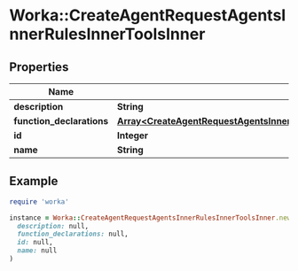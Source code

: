 # Worka::CreateAgentRequestAgentsInnerRulesInnerToolsInner

## Properties

| Name | Type | Description | Notes |
| ---- | ---- | ----------- | ----- |
| **description** | **String** |  | [optional] |
| **function_declarations** | [**Array&lt;CreateAgentRequestAgentsInnerRulesInnerToolsInnerFunctionDeclarationsInner&gt;**](CreateAgentRequestAgentsInnerRulesInnerToolsInnerFunctionDeclarationsInner.md) |  |  |
| **id** | **Integer** |  | [optional] |
| **name** | **String** |  | [optional] |

## Example

```ruby
require 'worka'

instance = Worka::CreateAgentRequestAgentsInnerRulesInnerToolsInner.new(
  description: null,
  function_declarations: null,
  id: null,
  name: null
)
```

